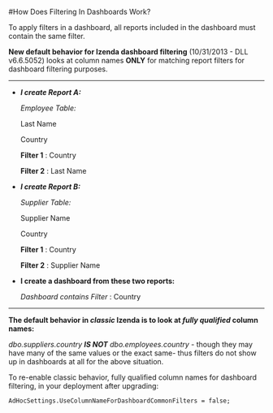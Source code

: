 #How Does Filtering In Dashboards Work?

To apply filters in a dashboard, all reports included in the dashboard must contain the same filter. 

**New default behavior for Izenda dashboard filtering** (10/31/2013 - DLL v6.6.5052) looks at column names **ONLY** for matching report filters for dashboard filtering purposes.

---------

- **_I create Report A:_**

    _Employee Table:_

    Last Name

    Country

    **Filter 1** : Country

    **Filter 2** : Last Name


- **_I create Report B:_**

    _Supplier Table:_

    Supplier Name

    Country

    **Filter 1** : Country

    **Filter 2** : Supplier Name

- **I create a dashboard from these two reports:**

    _Dashboard contains Filter_ : Country

--------

**The default behavior in _classic_ Izenda is to look at _fully qualified_ column names:**

_dbo.suppliers.country_ _**IS NOT**_ _dbo.employees.country_ - though they may have many of the same values or the exact same- thus filters do not show up in dashboards at all for the above situation.

To re-enable classic behavior, fully qualified column names for dashboard filtering, in your deployment after upgrading:

``AdHocSettings.UseColumnNameForDashboardCommonFilters = false;``